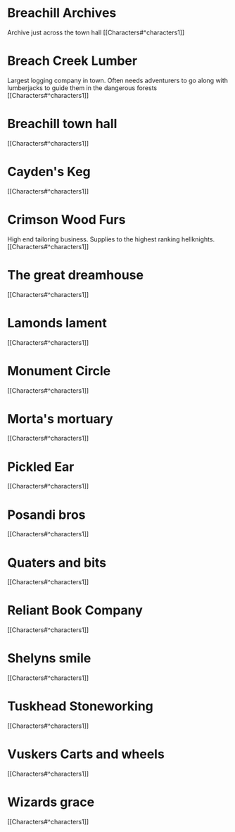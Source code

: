 # Breachill Archives
Archive just across the town hall
[[Characters#^characters1]]


# Breach Creek Lumber
Largest logging company in town. Often needs adventurers to go along with lumberjacks to guide them in the dangerous forests
[[Characters#^characters1]]


# Breachill town hall

[[Characters#^characters1]]


# Cayden's Keg

[[Characters#^characters1]]


# Crimson Wood Furs

High end tailoring business. Supplies to the highest ranking hellknights. [[Characters#^characters1]]


# The great dreamhouse

[[Characters#^characters1]]


# Lamonds lament

[[Characters#^characters1]]


# Monument Circle

[[Characters#^characters1]]


# Morta's mortuary

[[Characters#^characters1]]


# Pickled Ear

[[Characters#^characters1]]


# Posandi bros

[[Characters#^characters1]]


# Quaters and bits

[[Characters#^characters1]]


# Reliant Book Company

[[Characters#^characters1]]


# Shelyns smile

[[Characters#^characters1]]


# Tuskhead Stoneworking

[[Characters#^characters1]]


# Vuskers Carts and wheels

[[Characters#^characters1]]


# Wizards grace

[[Characters#^characters1]]

